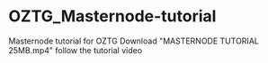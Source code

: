 # OZTG_Masternode-tutorial
Masternode tutorial for OZTG
Download "MASTERNODE TUTORIAL 25MB.mp4" follow the tutorial video
